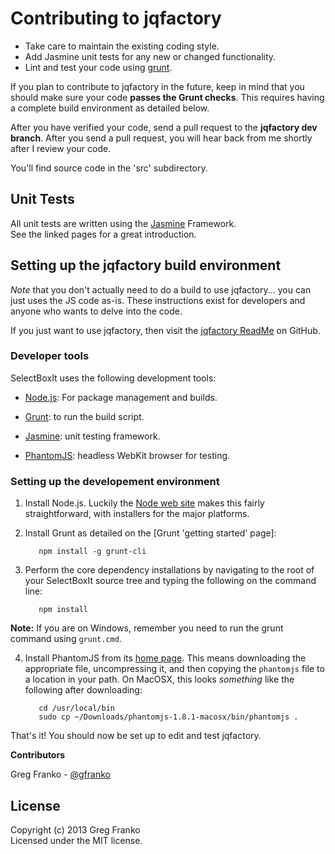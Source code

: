 Contributing to jqfactory
=========================
- Take care to maintain the existing coding style. 
- Add Jasmine unit tests for any new or changed functionality. 
- Lint and test your code using [grunt](https://github.com/cowboy/grunt).

If you plan to contribute to jqfactory in the future, keep in mind that you 
should make sure your code **passes the Grunt checks**.  This requires having a
complete build environment as detailed below.

After you have verified your code, send a pull request to the **jqfactory dev 
branch**.  After you send a pull request, you will hear back from me shortly after 
I review your code.

You'll find source code in the 'src' subdirectory.

## Unit Tests
All unit tests are written using the [Jasmine](http://pivotal.github.com/jasmine/) Framework.  
See the linked pages for a great introduction.

## Setting up the jqfactory build environment

_Note_ that you don't actually need to do a build to use jqfactory... you can 
just uses the JS code as-is.  These instructions exist for developers and anyone 
who wants to delve into the code.

If you just want to use jqfactory, then visit the [jqfactory ReadMe](https://github.com/gfranko/jqfactory/blob/master/README.markdown) 
on GitHub.

### Developer tools

SelectBoxIt uses the following development tools:

   - [Node.js](http://nodejs.org): For package management and builds.

   - [Grunt](http://gruntjs.com): to run the build script.

   - [Jasmine](http://pivotal.github.com/jasmine/): unit testing framework.

   - [PhantomJS](http://phantomjs.org): headless WebKit browser for testing.

### Setting up the developement environment

1. Install Node.js.  Luckily the [Node web site](http://nodejs.org) makes this 
   fairly straightforward, with installers for the major platforms.

2. Install Grunt as detailed on the [Grunt 'getting started' page]:
    
          npm install -g grunt-cli
3. Perform the core dependency installations by navigating to the root of your
   SelectBoxIt source tree and typing the following on the command line:
    
          npm install
**Note:** If you are on Windows, remember you need to run the grunt command 
using `grunt.cmd`.

4. Install PhantomJS from its [home page](http://phantomjs.org).  This means 
   downloading the appropriate file, uncompressing it, and then copying the 
   `phantomjs` file to a location in your path.  On MacOSX, this looks 
   _something_ like the following after downloading:

          cd /usr/local/bin
          sudo cp ~/Downloads/phantomjs-1.8.1-macosx/bin/phantomjs .

That's it!  You should now be set up to edit and test jqfactory.

**Contributors**

Greg Franko - [@gfranko](https://github.com/gfranko)

## License
Copyright (c) 2013 Greg Franko  
Licensed under the MIT license.
